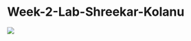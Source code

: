 # Week-2-Lab-Shreekar-Kolanu
<img src="https://profile-counter.glitch.me/Skillz619weblab/count.svg" />
